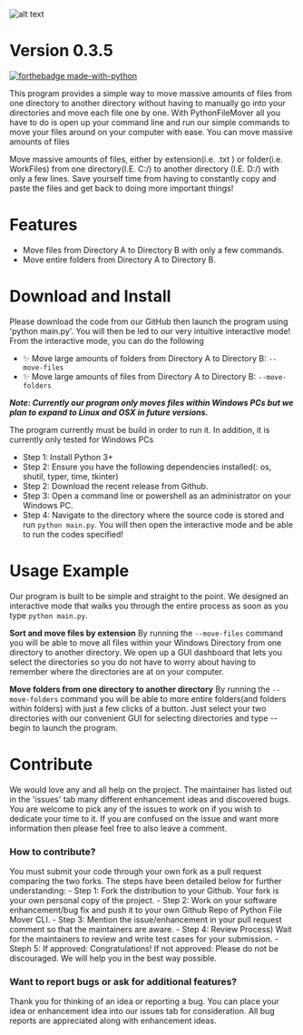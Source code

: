 ![alt text](https://i.imgur.com/z1ogxT9.png)
# Version 0.3.5
[![forthebadge made-with-python](http://ForTheBadge.com/images/badges/made-with-python.svg)](https://www.python.org/)

This program provides a simple way to move massive amounts of files from one directory to another directory without having to manually go into your directories and move each file one by one. With PythonFileMover all you have to do is open up your command line and run our simple commands to move your files around on your computer with ease.  You can move massive amounts of files

Move massive amounts of files, either by extension(i.e. .txt ) or folder(i.e. WorkFiles) from one directory(I.E. C:/) to another directory (I.E. D:/) with only a few lines. Save yourself time from having to constantly copy and paste the files and get back to doing more important things!


# Features
- Move files from Directory A to Directory B with only a few commands.
- Move entire folders from Directory A to Directory B.

# Download and Install
Please download the code from our GitHub then launch the program using 'python main.py'. You will then be led to our very intuitive interactive mode! From the interactive mode, you can do the following
- ✨ Move large amounts of folders from Directory A to Directory B: `--move-files`
- ✨ Move large amounts of files from Directory A to Directory B: `--move-folders`

***Note: Currently our program only moves files within Windows PCs but we plan to expand to Linux and OSX in future versions.***  

The program currently must be build in order to run it. In addition, it is currently only tested for Windows PCs
- Step 1: Install Python 3+
- Step 2: Ensure you have the following dependencies installed(: os, shutil, typer, time, tkinter)
- Step 2: Download the recent release from Github.
- Step 3: Open a command line or powershell as an administrator on your Windows PC.
- Step 4: Navigate to the directory where the source code is stored and run `python main.py`. You will then open the interactive mode and be able to run the codes specified!

# Usage Example
Our program is built to be simple and straight to the point. We designed an interactive mode that walks you through the entire process as soon as you type `python main.py`.

**Sort and move files by extension**
By running the `--move-files` command you will be able to move all files within your Windows Directory from one directory to another directory. We open up a GUI dashboard that lets you select the directories so you do not have to worry about having to remember where the directories are at on your computer.

**Move folders from one directory to another directory**
By running the `--move-folders` command you will be able to more entire folders(and folders within folders) with just a few clicks of a button.  Just select your two directories with our convenient GUI for selecting directories and type --begin to launch the program.


# Contribute
We would love any and all help on the project. The maintainer has listed out in the 'issues' tab many different enhancement ideas and discovered bugs. You are welcome to pick any of the issues to work on if you wish to dedicate your time to it. If you are confused on the issue and want more information then please feel free to also leave a comment.
  ### How to contribute?
  You must submit your code through your own fork as a pull request comparing the two forks. The steps have been detailed below for further understanding:
    - Step 1: Fork the distribution to your Github. Your fork is your own personal copy of the project.
    - Step 2: Work on your software enhancement/bug fix and push it to your own Github Repo of Python File Mover CLI.
    - Step 3: Mention the issue/enhancement in your pull request comment so that the maintainers are aware.
    - Step 4: Review Process) Wait for the maintainers to review and write test cases for your submission.
    - Steph 5: If approved: Congratulations! If not approved: Please do not be discouraged. We will help you in the best way possible.



### Want to report bugs or ask for additional features?  
Thank you for thinking of an idea or reporting a bug. You can place your idea or enhancement idea into our issues tab for consideration. All bug reports are appreciated along with enhancement ideas.
